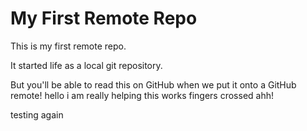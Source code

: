 # My First Remote Repo

This is my first remote repo.

It started life as a local git repository.

But you'll be able to read this on GitHub when we put it onto a GitHub remote!
hello i am really helping this works
fingers crossed ahh!

testing again
